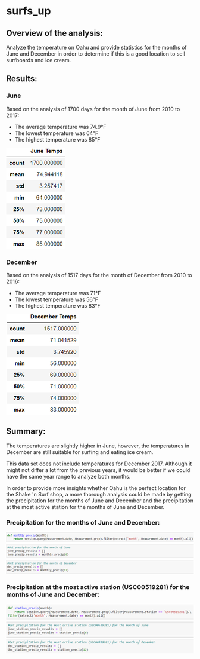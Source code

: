 # surfs_up

## Overview of the analysis:
Analyze the temperature on Oahu and provide statistics for the months of June and December in order to determine if this is a good location to sell surfboards and ice cream.


## Results:

### June

Based on the analysis of 1700 days for the month of June from 2010 to 2017:
- The average temperature was 74.9°F
- The lowest temperature was 64°F
- The highest temperature was 85°F


![june_temps.PNG](images/june_temps.PNG)


### December

Based on the analysis of 1517 days for the month of December from 2010 to 2016:
- The average temperature was 71°F
- The lowest temperature was 56°F
- The highest temperature was 83°F


![december_temps.PNG](images/december_temps.PNG)


## Summary:
The temperatures are slightly higher in June, however, the temperatures in December are still suitable for surfing and eating ice cream.

This data set does not include temperatures for December 2017. Although it might not differ a lot from the previous years, it would be better if we could have the same year range to analyze both months.

In order to provide more insights whether Oahu is the perfect location for the Shake 'n Surf shop, a more thorough analysis could be made by getting the precipitation for the months of June and December and the precipitation at the most active station for the months of June and December.

### Precipitation for the months of June and December:

![precipitation.PNG](images/precipitation.PNG)


### Precipitation at the most active station (USC00519281) for the months of June and December:

![precipitation_station.PNG](images/precipitation_station.PNG)

